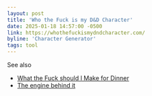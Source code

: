 ```yaml
---
layout: post
title: 'Who the Fuck is my D&D Character'
date: 2025-01-18 14:57:00 -0500
link: https://whothefuckismydndcharacter.com/
byline: 'Character Generator'
tags: tool
---
```

See also
- [What the Fuck should I Make for Dinner](http://whatthefuckshouldimakefordinner.com)
- [The engine behind it](https://github.com/soulwire/WTFEngine)



